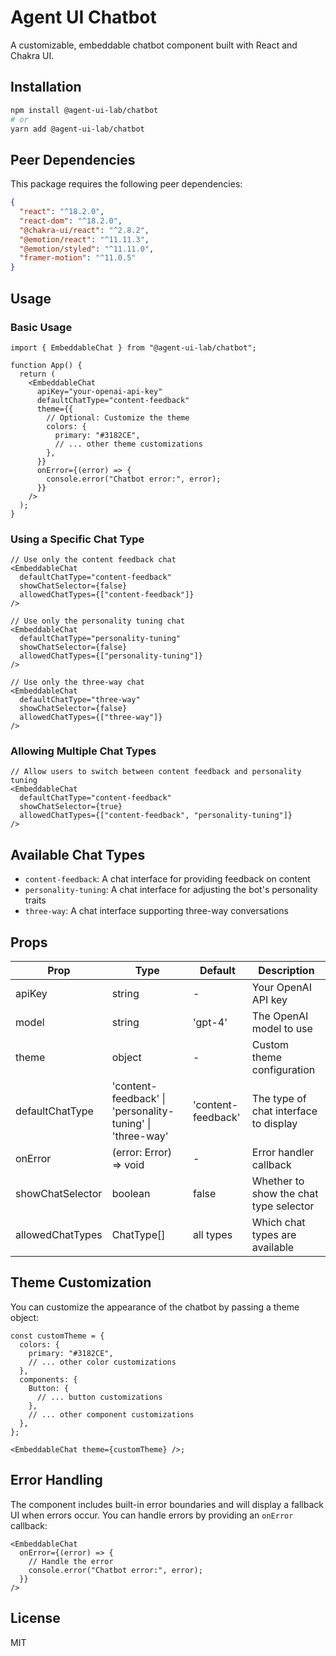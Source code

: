 # Agent UI Chatbot

A customizable, embeddable chatbot component built with React and Chakra UI.

## Installation

```bash
npm install @agent-ui-lab/chatbot
# or
yarn add @agent-ui-lab/chatbot
```

## Peer Dependencies

This package requires the following peer dependencies:

```json
{
  "react": "^18.2.0",
  "react-dom": "^18.2.0",
  "@chakra-ui/react": "^2.8.2",
  "@emotion/react": "^11.11.3",
  "@emotion/styled": "^11.11.0",
  "framer-motion": "^11.0.5"
}
```

## Usage

### Basic Usage

```tsx
import { EmbeddableChat } from "@agent-ui-lab/chatbot";

function App() {
  return (
    <EmbeddableChat
      apiKey="your-openai-api-key"
      defaultChatType="content-feedback"
      theme={{
        // Optional: Customize the theme
        colors: {
          primary: "#3182CE",
          // ... other theme customizations
        },
      }}
      onError={(error) => {
        console.error("Chatbot error:", error);
      }}
    />
  );
}
```

### Using a Specific Chat Type

```tsx
// Use only the content feedback chat
<EmbeddableChat
  defaultChatType="content-feedback"
  showChatSelector={false}
  allowedChatTypes={["content-feedback"]}
/>

// Use only the personality tuning chat
<EmbeddableChat
  defaultChatType="personality-tuning"
  showChatSelector={false}
  allowedChatTypes={["personality-tuning"]}
/>

// Use only the three-way chat
<EmbeddableChat
  defaultChatType="three-way"
  showChatSelector={false}
  allowedChatTypes={["three-way"]}
/>
```

### Allowing Multiple Chat Types

```tsx
// Allow users to switch between content feedback and personality tuning
<EmbeddableChat
  defaultChatType="content-feedback"
  showChatSelector={true}
  allowedChatTypes={["content-feedback", "personality-tuning"]}
/>
```

## Available Chat Types

- `content-feedback`: A chat interface for providing feedback on content
- `personality-tuning`: A chat interface for adjusting the bot's personality traits
- `three-way`: A chat interface supporting three-way conversations

## Props

| Prop             | Type                                                      | Default            | Description                            |
| ---------------- | --------------------------------------------------------- | ------------------ | -------------------------------------- |
| apiKey           | string                                                    | -                  | Your OpenAI API key                    |
| model            | string                                                    | 'gpt-4'            | The OpenAI model to use                |
| theme            | object                                                    | -                  | Custom theme configuration             |
| defaultChatType  | 'content-feedback' \| 'personality-tuning' \| 'three-way' | 'content-feedback' | The type of chat interface to display  |
| onError          | (error: Error) => void                                    | -                  | Error handler callback                 |
| showChatSelector | boolean                                                   | false              | Whether to show the chat type selector |
| allowedChatTypes | ChatType[]                                                | all types          | Which chat types are available         |

## Theme Customization

You can customize the appearance of the chatbot by passing a theme object:

```tsx
const customTheme = {
  colors: {
    primary: "#3182CE",
    // ... other color customizations
  },
  components: {
    Button: {
      // ... button customizations
    },
    // ... other component customizations
  },
};

<EmbeddableChat theme={customTheme} />;
```

## Error Handling

The component includes built-in error boundaries and will display a fallback UI when errors occur. You can handle errors by providing an `onError` callback:

```tsx
<EmbeddableChat
  onError={(error) => {
    // Handle the error
    console.error("Chatbot error:", error);
  }}
/>
```

## License

MIT
